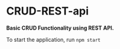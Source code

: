 # CRUD-REST-api

**Basic CRUD Functionality using REST API.**

To start the application, run
`npm start`
